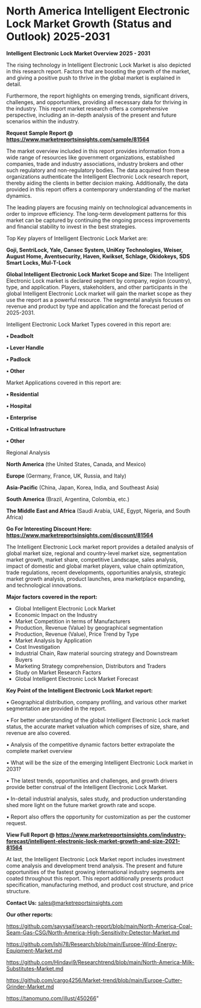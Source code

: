 # North America Intelligent Electronic Lock Market Growth (Status and Outlook) 2025-2031

<Strong> Intelligent Electronic Lock Market Overview 2025 - 2031</strong>

The rising technology in Intelligent Electronic Lock Market is also depicted in this research report. Factors that are boosting the growth of the market, and giving a positive push to thrive in the global market is explained in detail.

Furthermore, the report highlights on emerging trends, significant drivers, challenges, and opportunities, providing all necessary data for thriving in the industry. This report market research offers a comprehensive perspective, including an in-depth analysis of the present and future scenarios within the industry.

<strong>Request Sample Report @ <a href=https://www.marketreportsinsights.com/sample/81564>https://www.marketreportsinsights.com/sample/81564</a></strong>

The market overview included in this report provides information from a wide range of resources like government organizations, established companies, trade and industry associations, industry brokers and other such regulatory and non-regulatory bodies. The data acquired from these organizations authenticate the Intelligent Electronic Lock research report, thereby aiding the clients in better decision making. Additionally, the data provided in this report offers a contemporary understanding of the market dynamics.

The leading players are focusing mainly on technological advancements in order to improve efficiency. The long-term development patterns for this market can be captured by continuing the ongoing process improvements and financial stability to invest in the best strategies.

Top Key players of Intelligent Electronic Lock Market are:

<strong>Goji, SentriLock, Yale, Cansec System, UniKey Technologies, Weiser, August Home, Aventsecurity, Haven, Kwikset, Schlage, Okidokeys, SDS Smart Locks, Mul-T-Lock</strong>

<strong><b>Global Intelligent Electronic Lock Market Scope and Size:</b></strong>
The Intelligent Electronic Lock market is declared segment by company, region (country), type, and application. Players, stakeholders, and other participants in the global Intelligent Electronic Lock market will gain the market scope as they use the report as a powerful resource. The segmental analysis focuses on revenue and product by type and application and the forecast period of 2025-2031.

Intelligent Electronic Lock Market Types covered in this report are:

<strong>• Deadbolt

• Lever Handle

• Padlock

• Other</strong>

Market Applications covered in this report are:

<strong>• Residential

• Hospital

• Enterprise

• Critical Infrastructure

• Other</strong> 

Regional Analysis

<strong>North America</strong> (the United States, Canada, and Mexico)

<strong>Europe</strong> (Germany, France, UK, Russia, and Italy)

<strong>Asia-Pacific</strong> (China, Japan, Korea, India, and Southeast Asia)

<strong>South America</strong> (Brazil, Argentina, Colombia, etc.)

<strong>The Middle East and Africa</strong> (Saudi Arabia, UAE, Egypt, Nigeria, and South Africa)

<strong>Go For Interesting Discount Here: <a href=https://www.marketreportsinsights.com/discount/81564>https://www.marketreportsinsights.com/discount/81564</a></strong>

The Intelligent Electronic Lock market report provides a detailed analysis of global market size, regional and country-level market size, segmentation market growth, market share, competitive Landscape, sales analysis, impact of domestic and global market players, value chain optimization, trade regulations, recent developments, opportunities analysis, strategic market growth analysis, product launches, area marketplace expanding, and technological innovations.

<strong><b>Major factors covered in the report:</b></strong>
<ul>
  <li>Global Intelligent Electronic Lock Market </li>
  <li>Economic Impact on the Industry</li>
  <li>Market Competition in terms of Manufacturers</li>
  <li>Production, Revenue (Value) by geographical segmentation</li>
  <li>Production, Revenue (Value), Price Trend by Type</li>
  <li>Market Analysis by Application</li>
  <li>Cost Investigation</li>
  <li>Industrial Chain, Raw material sourcing strategy and Downstream Buyers</li>
  <li>Marketing Strategy comprehension, Distributors and Traders</li>
  <li>Study on Market Research Factors</li>
  <li>Global Intelligent Electronic Lock Market Forecast</li>
</ul>

<strong><b>Key Point of the Intelligent Electronic Lock Market report:</b></strong>

• Geographical distribution, company profiling, and various other market segmentation are provided in the report.

• For better understanding of the global Intelligent Electronic Lock market status, the accurate market valuation which comprises of size, share, and revenue are also covered.

• Analysis of the competitive dynamic factors better extrapolate the complete market overview

• What will be the size of the emerging Intelligent Electronic Lock market in 2031?

• The latest trends, opportunities and challenges, and growth drivers provide better construal of the Intelligent Electronic Lock Market.

• In-detail industrial analysis, sales study, and production understanding shed more light on the future market growth rate and scope.

• Report also offers the opportunity for customization as per the customer request.

<strong><b>View Full Report @ <a href=https://www.marketreportsinsights.com/industry-forecast/intelligent-electronic-lock-market-growth-and-size-2021-81564>https://www.marketreportsinsights.com/industry-forecast/intelligent-electronic-lock-market-growth-and-size-2021-81564</a></b></strong>


At last, the Intelligent Electronic Lock Market report includes investment come analysis and development trend analysis. The present and future opportunities of the fastest growing international industry segments are coated throughout this report. This report additionally presents product specification, manufacturing method, and product cost structure, and price structure.

<strong>Contact Us:</strong>
sales@marketreportsinsights.com

<strong>Our other reports:</strong>

<a href=https://github.com/sayysaif/search-report/blob/main/North-America-Coal-Seam-Gas-CSG/North-America-High-Sensitivity-Detector-Market.md>https://github.com/sayysaif/search-report/blob/main/North-America-Coal-Seam-Gas-CSG/North-America-High-Sensitivity-Detector-Market.md</a>

<a href=https://github.com/Ishi78/Research/blob/main/Europe-Wind-Energy-Equipment-Market.md>https://github.com/Ishi78/Research/blob/main/Europe-Wind-Energy-Equipment-Market.md</a>

<a href=https://github.com/Hindavi9/Researchtrend/blob/main/North-America-Milk-Substitutes-Market.md>https://github.com/Hindavi9/Researchtrend/blob/main/North-America-Milk-Substitutes-Market.md</a>

<a href=https://github.com/cargo4256/Market-trend/blob/main/Europe-Cutter-Grinder-Market.md>https://github.com/cargo4256/Market-trend/blob/main/Europe-Cutter-Grinder-Market.md</a>

<a href=https://tanomuno.com/illust/450266>https://tanomuno.com/illust/450266</a>"
